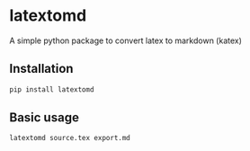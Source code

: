 # latextomd

A simple python package to convert latex to markdown (katex)

## Installation

```bash
pip install latextomd
```

## Basic usage

```bash
latextomd source.tex export.md
```

